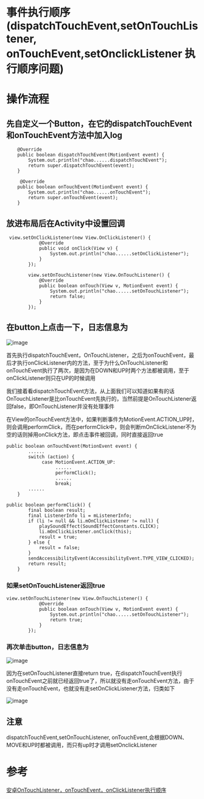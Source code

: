 # 事件执行顺序(dispatchTouchEvent,setOnTouchListener, onTouchEvent,setOnclickListener 执行顺序问题)

# 操作流程
## 先自定义一个Button，在它的dispatchTouchEvent和onTouchEvent方法中加入log
```
    @Override
    public boolean dispatchTouchEvent(MotionEvent event) {
        System.out.println("chao......dispatchTouchEvent");
        return super.dispatchTouchEvent(event);
    }

     @Override
    public boolean onTouchEvent(MotionEvent event) {
        System.out.println("chao......onTouchEvent");
        return super.onTouchEvent(event);
    }
```
## 放进布局后在Activity中设置回调
```
 view.setOnClickListener(new View.OnClickListener() {
            @Override
            public void onClick(View v) {
                System.out.println("chao......setOnClickListener");
            }
        });

        view.setOnTouchListener(new View.OnTouchListener() {
            @Override
            public boolean onTouch(View v, MotionEvent event) {
                System.out.println("chao......setOnTouchListener");
                return false;
            }
        });
```
## 在button上点击一下，日志信息为
![image](https://img-blog.csdnimg.cn/20190510221043390.png "")

首先执行dispatchTouchEvent，OnTouchListener，之后为onTouchEvent，最后才执行onClickListener内的方法，至于为什么OnTouchListener和onTouchEvent执行了两次，是因为在DOWN和UP时两个方法都被调用，至于onClickListener则只在UP的时候调用

我们接着看dispatchTouchEvent方法，从上面我们可以知道如果有的话OnTouchListener是比onTouchEvent先执行的，当然前提是OnTouchListener返回false，即OnTouchListener并没有处理事件

在View的onTouchEvent方法中，如果判断事件为MotionEvent.ACTION_UP时，则会调用performClick，而在performClick中，则会判断mOnClickListener不为空的话则掉用onClick方法，即点击事件被回调，同时直接返回true
```
public boolean onTouchEvent(MotionEvent event) {
        ......
        switch (action) {
             case MotionEvent.ACTION_UP:
                  ......
                  performClick();
                  ......
                  break;
        ......
    }

public boolean performClick() {
        final boolean result;
        final ListenerInfo li = mListenerInfo;
        if (li != null && li.mOnClickListener != null) {
            playSoundEffect(SoundEffectConstants.CLICK);
            li.mOnClickListener.onClick(this);
            result = true;
        } else {
            result = false;
        }
        sendAccessibilityEvent(AccessibilityEvent.TYPE_VIEW_CLICKED);
        return result;
    }
```

### 如果setOnTouchListener返回true
```
view.setOnTouchListener(new View.OnTouchListener() {
            @Override
            public boolean onTouch(View v, MotionEvent event) {
                System.out.println("chao......setOnTouchListener");
                return true;
            }
        });
```
### 再次单击button，日志信息为
![image](https://img-blog.csdnimg.cn/20190510222205915.png "")

因为在setOnTouchListener直接return true，在dispatchTouchEvent执行onTouchEvent之前就已经返回true了，所以就没有走onTouchEvent方法，由于没有走onTouchEvent，也就没有走setOnClickListener方法，归类如下

![image](https://img-blog.csdnimg.cn/20190510222628327.png "")

## 注意
dispatchTouchEvent,setOnTouchListener, onTouchEvent,会根据DOWN、MOVE和UP时都被调用，而只有up时才调用setOnclickListener

# 参考

[安卓OnTouchListener，onTouchEvent，onClickListener执行顺序](https://blog.csdn.net/xw13782513621/article/details/76648557)